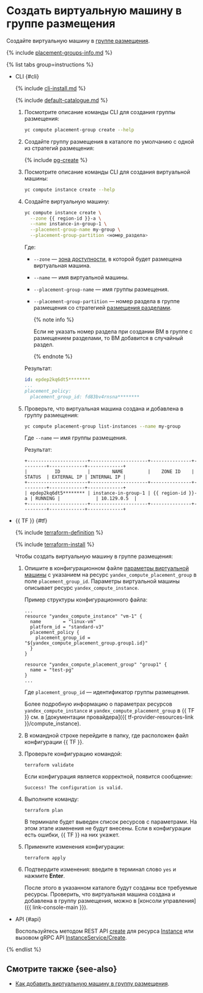 # Создать виртуальную машину в группе размещения

Создайте виртуальную машину в [группе размещения](../../concepts/placement-groups.md).

{% include [placement-groups-info.md](../../../_includes/compute/placement-groups-info.md) %}

{% list tabs group=instructions %}

- CLI {#cli}

  {% include [cli-install.md](../../../_includes/cli-install.md) %}

  {% include [default-catalogue.md](../../../_includes/default-catalogue.md) %}

  1. Посмотрите описание команды CLI для создания группы размещения:

     ```bash
     yc compute placement-group create --help
     ```

  1. Создайте группу размещения в каталоге по умолчанию с одной из стратегий размещения:

     {% include [pg-create](../../../_includes/compute/placement-groups-create.md) %}

  1. Посмотрите описание команды CLI для создания виртуальной машины:

     ```bash
     yc compute instance create --help
     ```

  1. Создайте виртуальную машину:

     ```bash
     yc compute instance create \
       --zone {{ region-id }}-a \
       --name instance-in-group-1 \
       --placement-group-name my-group \
       --placement-group-partition <номер_раздела>
     ```

     Где: 
     * `--zone` — [зона доступности](../../../overview/concepts/geo-scope.md), в которой будет размещена виртуальная машина.
     * `--name` — имя виртуальной машины.
     * `--placement-group-name` — имя группы размещения.
     * `--placement-group-partition` — номер раздела в группе размещения со стратегией [размещения разделами](../../concepts/placement-groups.md#partition).

       {% note info %}
       
       Если не указать номер раздела при создании ВМ в группе с размещением разделами, то ВМ добавится в случайный раздел.

       {% endnote %}

     Результат:

     ```yaml
     id: epdep2kq6dt5********
     ...
     placement_policy:
       placement_group_id: fd83bv4rnsna********
     ```

  1. Проверьте, что виртуальная машина создана и добавлена в группу размещения:

     ```bash
     yc compute placement-group list-instances --name my-group
     ```

     Где `--name` — имя группы размещения.

     Результат:

     ```text
     +----------------------+---------------------+---------------+---------+-------------+-------------+
     |          ID          |        NAME         |    ZONE ID    | STATUS  | EXTERNAL IP | INTERNAL IP |
     +----------------------+---------------------+---------------+---------+-------------+-------------+
     | epdep2kq6dt5******** | instance-in-group-1 | {{ region-id }}-a | RUNNING |             | 10.129.0.5  |
     +----------------------+---------------------+---------------+---------+-------------+-------------+
     ```

- {{ TF }} {#tf}

  {% include [terraform-definition](../../../_tutorials/terraform-definition.md) %}

  {% include [terraform-install](../../../_includes/terraform-install.md) %}

  Чтобы создать виртуальную машину в группе размещения:

  1. Опишите в конфигурационном файле [параметры виртуальной машины](../../operations/vm-create/create-linux-vm.md) с указанием на ресурс `yandex_compute_placement_group` в поле `placement_group_id`. Параметры виртуальной машины описывает ресурс `yandex_compute_instance`.

     Пример структуры конфигурационного файла:

     ```hcl
     ...
     resource "yandex_compute_instance" "vm-1" {
       name        = "linux-vm"
       platform_id = "standard-v3"
       placement_policy {
         placement_group_id = "${yandex_compute_placement_group.group1.id}"
       }
     }

     resource "yandex_compute_placement_group" "group1" {
       name = "test-pg"
     }
     ...
     ```

     Где `placement_group_id` — идентификатор группы размещения.

     Более подробную информацию о параметрах ресурсов `yandex_compute_instance` и `yandex_compute_placement_group` в {{ TF }} см. в [документации провайдера]({{ tf-provider-resources-link }}/compute_instance).

  1. В командной строке перейдите в папку, где расположен файл конфигурации {{ TF }}.

  1. Проверьте конфигурацию командой:

     ```
     terraform validate
     ```
     
     Если конфигурация является корректной, появится сообщение:
     
     ```
     Success! The configuration is valid.
     ```

  1. Выполните команду:

     ```
     terraform plan
     ```
  
     В терминале будет выведен список ресурсов с параметрами. На этом этапе изменения не будут внесены. Если в конфигурации есть ошибки, {{ TF }} на них укажет.

  1. Примените изменения конфигурации:

     ```
     terraform apply
     ```

  1. Подтвердите изменения: введите в терминал слово `yes` и нажмите **Enter**.

     После этого в указанном каталоге будут созданы все требуемые ресурсы. Проверить, что виртуальная машина создана и добавлена в группу размещения, можно в [консоли управления]({{ link-console-main }}).

- API {#api}

  Воспользуйтесь методом REST API [create](../../api-ref/Instance/create.md) для ресурса [Instance](../../api-ref/Instance/index.md) или вызовом gRPC API [InstanceService/Create](../../api-ref/grpc/instance_service.md#Create).

{% endlist %}

## Смотрите также {see-also}

* [Как добавить виртуальную машину в группу размещения](add-vm.md).
